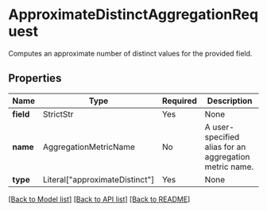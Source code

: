 # ApproximateDistinctAggregationRequest

Computes an approximate number of distinct values for the provided field.

## Properties
Name | Type | Required | Description |
------------ | ------------- | ------------- | ------------- |
**field** | StrictStr | Yes | None |
**name** | AggregationMetricName | No | A user-specified alias for an aggregation metric name. |
**type** | Literal["approximateDistinct"] | Yes | None |


[[Back to Model list]](../../README.md#documentation-for-models) [[Back to API list]](../../README.md#documentation-for-api-endpoints) [[Back to README]](../../README.md)
